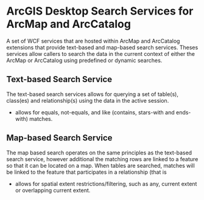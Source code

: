 ArcGIS Desktop Search Services for ArcMap and ArcCatalog
========================================================

A set of WCF services that are hosted within ArcMap and ArcCatalog extensions that provide text-based and map-based search services. Theses services allow callers to search the data in the current context of either the ArcMap or ArcCatalog using predefined or dynamic searches. 

Text-based Search Service
---------------------------
The text-based search services allows for querying a set of table(s), class(es) and relationship(s) using the data in the active session. 

- allows for equals, not-equals, and like (contains, stars-with and ends-with) matches.

Map-based Search Service
---------------------------
The map based search operates on the same principles as the text-based search service, however additional the matching rows are linked to a feature so that it can be located on a map. When tables are searched, matches will be linked to the feature that participates in a relationship (that is 

- allows for spatial extent restrictions/filtering, such as any, current extent or overlapping current extent.
